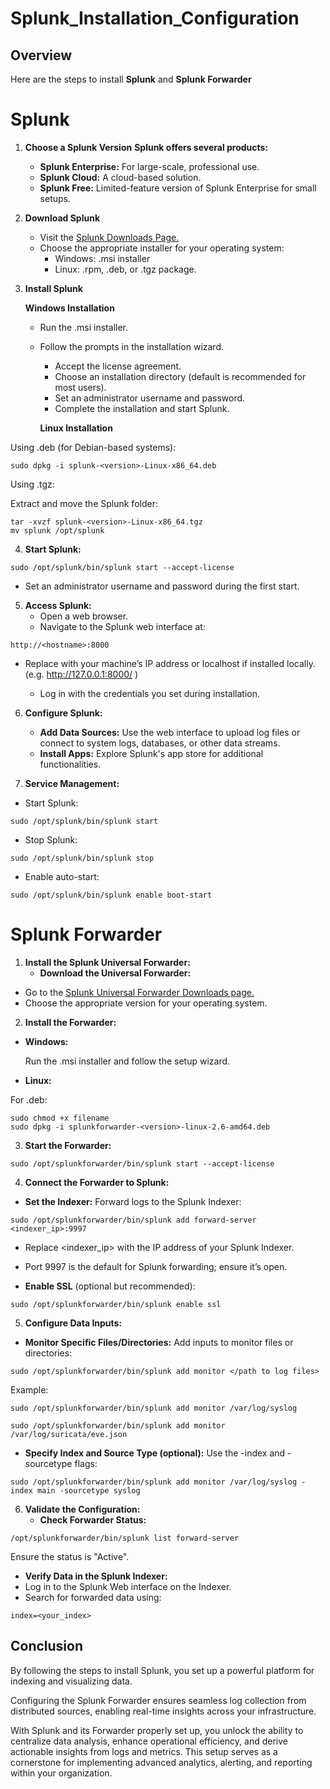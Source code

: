 # Splunk_Installation_Configuration
## Overview
Here are the steps to install **Splunk** and **Splunk Forwarder**

# Splunk
1. **Choose a Splunk Version**
   **Splunk offers several products:**
   - **Splunk Enterprise:** For large-scale, professional use.
   - **Splunk Cloud:** A cloud-based solution.
   - **Splunk Free:** Limited-feature version of Splunk Enterprise for small setups.
     
2. **Download Splunk**
   - Visit the [Splunk Downloads Page.]( https://www.splunk.com/)
   - Choose the appropriate installer for your operating system:
      - Windows: .msi installer
      - Linux: .rpm, .deb, or .tgz package.
    
3. **Install Splunk**
     
   **Windows Installation**
   - Run the .msi installer.
   - Follow the prompts in the installation wizard.
      - Accept the license agreement.
      - Choose an installation directory (default is recommended for most users).
      - Set an administrator username and password.
      - Complete the installation and start Splunk.

     **Linux Installation** 
  
  Using .deb (for Debian-based systems):
```
sudo dpkg -i splunk-<version>-Linux-x86_64.deb
```
  Using .tgz:
  
  Extract and move the Splunk folder:
```
tar -xvzf splunk-<version>-Linux-x86_64.tgz
mv splunk /opt/splunk
```

4. **Start Splunk:**
   
```
sudo /opt/splunk/bin/splunk start --accept-license
```
- Set an administrator username and password during the first start.

5. **Access Splunk:**
   - Open a web browser.
   - Navigate to the Splunk web interface at:
```
http://<hostname>:8000
```
- Replace <hostname> with your machine’s IP address or localhost if installed locally.
  (e.g. http://127.0.0.1:8000/ )
  
  - Log in with the credentials you set during installation.

6. **Configure Splunk:**
    - **Add Data Sources:** Use the web interface to upload log files or connect to system logs, databases, or other data streams.
    -	**Install Apps:** Explore Splunk's app store for additional functionalities.

7. **Service Management:**
- Start Splunk:
```
sudo /opt/splunk/bin/splunk start
```
- Stop Splunk:
```
sudo /opt/splunk/bin/splunk stop
```
- Enable auto-start:
```
sudo /opt/splunk/bin/splunk enable boot-start
```

 
# Splunk Forwarder
1. **Install the Splunk Universal Forwarder:**
   - **Download the Universal Forwarder:**
- Go to the [Splunk Universal Forwarder Downloads page.](https://www.splunk.com/en_us/download/universal-forwarder.html)
-	Choose the appropriate version for your operating system.


2. **Install the Forwarder:**
- **Windows:**
  
  Run the .msi installer and follow the setup wizard.

- **Linux:**

For .deb:
```
sudo chmod +x filename
sudo dpkg -i splunkforwarder-<version>-linux-2.6-amd64.deb
```

3. **Start the Forwarder:**
```
sudo /opt/splunkforwarder/bin/splunk start --accept-license
```

4. **Connect the Forwarder to Splunk:**
- **Set the Indexer:**
Forward logs to the Splunk Indexer:

```
sudo /opt/splunkforwarder/bin/splunk add forward-server <indexer_ip>:9997
```
-	Replace <indexer_ip> with the IP address of your Splunk Indexer.
-	Port 9997 is the default for Splunk forwarding; ensure it’s open.

- **Enable SSL** (optional but recommended):
```
sudo /opt/splunkforwarder/bin/splunk enable ssl
```

5. **Configure Data Inputs:**
- **Monitor Specific Files/Directories:** Add inputs to monitor files or directories:
```
sudo /opt/splunkforwarder/bin/splunk add monitor </path to log files>
```
Example:
```
sudo /opt/splunkforwarder/bin/splunk add monitor /var/log/syslog
```
```
sudo /opt/splunkforwarder/bin/splunk add monitor /var/log/suricata/eve.json
```
- **Specify Index and Source Type (optional):** Use the -index and -sourcetype flags:
```
sudo /opt/splunkforwarder/bin/splunk add monitor /var/log/syslog -index main -sourcetype syslog
```
6. **Validate the Configuration:**
   - **Check Forwarder Status:**
```
/opt/splunkforwarder/bin/splunk list forward-server
```
Ensure the status is "Active".

  - **Verify Data in the Splunk Indexer:**
- Log in to the Splunk Web interface on the Indexer.
- Search for forwarded data using:
```
index=<your_index>
```

## Conclusion
By following the steps to install Splunk, you set up a powerful platform for indexing and visualizing data.

Configuring the Splunk Forwarder ensures seamless log collection from distributed sources, enabling real-time insights across your infrastructure.

With Splunk and its Forwarder properly set up, you unlock the ability to centralize data analysis, enhance operational efficiency, and derive actionable insights from logs and metrics. This setup serves as a cornerstone for implementing advanced analytics, alerting, and reporting within your organization.









